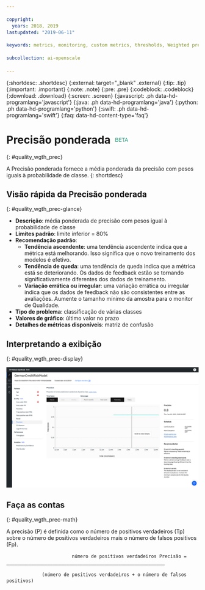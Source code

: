 ```yaml
---

copyright:
  years: 2018, 2019
lastupdated: "2019-06-11"

keywords: metrics, monitoring, custom metrics, thresholds, Weighted precision

subcollection: ai-openscale

---
```


{:shortdesc: .shortdesc}
{:external: target="_blank" .external}
{:tip: .tip}
{:important: .important}
{:note: .note}
{:pre: .pre}
{:codeblock: .codeblock}
{:download: .download}
{:screen: .screen}
{:javascript: .ph data-hd-programlang='javascript'}
{:java: .ph data-hd-programlang='java'}
{:python: .ph data-hd-programlang='python'}
{:swift: .ph data-hd-programlang='swift'}
{:faq: data-hd-content-type='faq'}

# Precisão ponderada ![tag beta](images/beta.png)
{: #quality_wgth_prec}

A Precisão ponderada fornece a média ponderada da precisão com pesos iguais à probabilidade de classe.
{: shortdesc}

## Visão rápida da Precisão ponderada
{: #quality_wgth_prec-glance}

- **Descrição**: média ponderada de precisão com pesos igual à probabilidade de classe
- **Limites padrão**: limite inferior = 80%
- **Recomendação padrão**:
   - **Tendência ascendente**: uma tendência ascendente indica que a métrica está melhorando. Isso significa que o novo treinamento dos modelos é efetivo.
   - **Tendência de queda**: uma tendência de queda indica que a métrica
está se deteriorando. Os dados de feedback estão se tornando significativamente diferentes dos dados de treinamento.
   - **Variação errática ou irregular**: uma variação errática ou irregular
indica que os dados de feedback não são consistentes entre as avaliações. Aumente o tamanho mínimo da
amostra para o monitor de Qualidade.
- **Tipo de problema**: classificação de várias classes
- **Valores de gráfico**: último valor no prazo
- **Detalhes de métricas disponíveis**: matriz de confusão

## Interpretando a exibição
{: #quality_wgth_prec-display}

![o gráfico de Precisão ponderada é exibido.](images/quality-precision.png)

## Faça as contas
{: #quality_wgth_prec-math}

A precisão (P) é definida como o número de positivos verdadeiros (Tp) sobre o número de positivos verdadeiros mais o número de falsos positivos (Fp).


```
                        número de positivos verdadeiros Precisão = __________________________________________________________

             (número de positivos verdadeiros + o número de falsos positivos)
```
